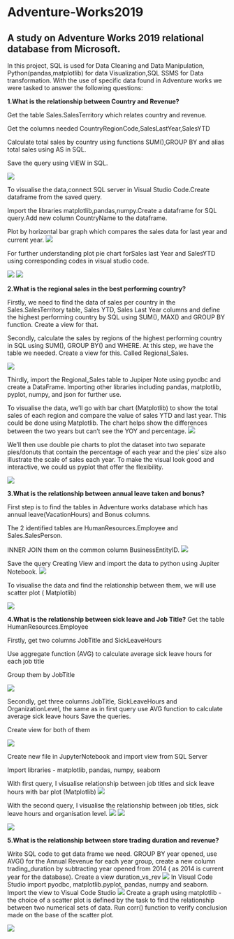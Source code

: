 #  Adventure-Works2019
##  A study on Adventure Works 2019 relational database from Microsoft.
In this project, SQL is used for Data Cleaning and Data Manipulation, Python(pandas,matplotlib) for data Visualization,SQL SSMS for Data transformation.
With the use of specific data found in Adventure works we were tasked to answer the following questions:

**1.What is the relationship between Country and Revenue?**

Get the table Sales.SalesTerritory which relates country and revenue.

Get the columns needed CountryRegionCode,SalesLastYear,SalesYTD

Calculate total sales by country using functions SUM(),GROUP BY and alias total sales using AS in SQL.

Save the query using VIEW in SQL.

![](images/SQL%20_1.PNG)

To visualise the data,connect SQL server in Visual Studio Code.Create dataframe from the saved query.

Import the libraries matplotlib,pandas,numpy.Create a dataframe for SQL query.Add new column CountryName to the dataframe.

Plot by horizontal bar graph which compares the sales data for last year and current year.
![](images/CountryVsRevenue_Lakshmi_1.PNG)

For further understanding plot pie chart forSales last Year and SalesYTD using corresponding codes in visual studio code.

![](images/CountryVsSalesLastYear_lakshmi_1.png)
![](images/CountryVsSalesYTD_lakshmi_1.png)

**2.What is the regional sales in the best performing country?**

Firstly, we need to find the data of sales per country in the Sales.SalesTerritory table, Sales YTD, Sales Last Year columns and define the highest performing country by SQL using SUM(), MAX() and GROUP BY function. Create a view for that. 

Secondly, calculate the sales by regions of the highest performing country in SQL using SUM(), GROUP BY() and WHERE. At this step, we have the table we needed. Create a view for this. Called Regional_Sales.

![](images/RegionalSales_US_2.PNG)

Thirdly, import the Regional_Sales table to Jupiper Note using pyodbc and create a DataFrame. Importing other libraries including pandas, matplotlib, pyplot, numpy, and json for further use.

To visualise the data, we’ll go with bar chart (Matplotlib) to show the total sales of each region and compare the value of sales YTD and last year. This could be done using Matplotlib. The chart helps show the differences between the two years but can’t see the YOY and percentage.
![](images/Q1.Regional_Sales_Double_Bar_Chart_Megan_bo.png)

We’ll then use double pie charts to plot the dataset into two separate pies/donuts that contain the percentage of each year and the pies’ size also illustrate the scale of sales each year. To make the visual look good and interactive, we could us pyplot that offer the flexibility.

![](images/Piechart_US_sales_2.PNG)

**3.What is the relationship between annual leave taken and bonus?**

First step is to find  the tables in Adventure works database  which has annual leave(VacationHours) and Bonus columns.

The 2 identified tables are HumanResources.Employee and Sales.SalesPerson. 

INNER JOIN them on the common column BusinessEntityID.
![](images/AnnualLeaveVsBonus_SQL3.PNG)

Save the query Creating View and import the data to python using Jupiter Notebook.
![](images/AnnualLeaveVsBonus_pyodbc.PNG)

To visualise the data and find the relationship between them, we will use scatter plot ( Matplotlib) 

![](images/AnnualLeave_3.png)

**4.What is the relationship between sick leave and Job Title?**
Get the table HumanResources.Employee

Firstly, get two columns JobTitle and SickLeaveHours

Use aggregate function (AVG) to calculate average sick leave hours for each job title

Group them by JobTitle 

![](images/SickLeave_SQl_4.PNG)

Secondly, get three columns JobTitle, SickLeaveHours and OrganizationLevel, the same as in first query use AVG function to calculate average sick leave hours
Save the queries.

Create view for both of them

![](images/SickLeave_ORglevel_SQl_4.PNG)

Create new file in JupyterNotebook and import view from SQL Server

Import libraries - matplotlib, pandas, numpy, seaborn

With first query, I visualise relationship between job titles and sick leave hours with  bar plot (Matplotlib)
![](images/Q4.Visual1.png)

With the second query, I visualise the relationship between job titles, sick leave hours and organisation level. 
![](images/Q4.Visual2.pngg)
![](images/Q4.Visual3.png)

![](images/Q4.Visual4.png)

**5.What is the relationship between store trading duration and revenue?**

Write SQL code to get data frame we need. GROUP BY year opened, use AVG() for the Annual Revenue for each year group, create a new column trading_duration by subtracting year opened from 2014 ( as 2014 is current year for the database). 
Create a view duration_vs_rev
![](images/DurationVsRevenue_SQL_5.PNG)
In Visual Code Studio import pyodbc, matplotlib.pyplot, pandas, numpy and seaborn.
Import the view to Visual Code Studio
![](images/DurationVsRevenue_pyodbc_5.PNG)
Create a graph using matplotlib - the choice of  a scatter plot is defined by the task to find the relationship between two numerical sets of data.
Run corr() function to verify conclusion made on the base of the scatter plot.

![](images/Slide1.png)



